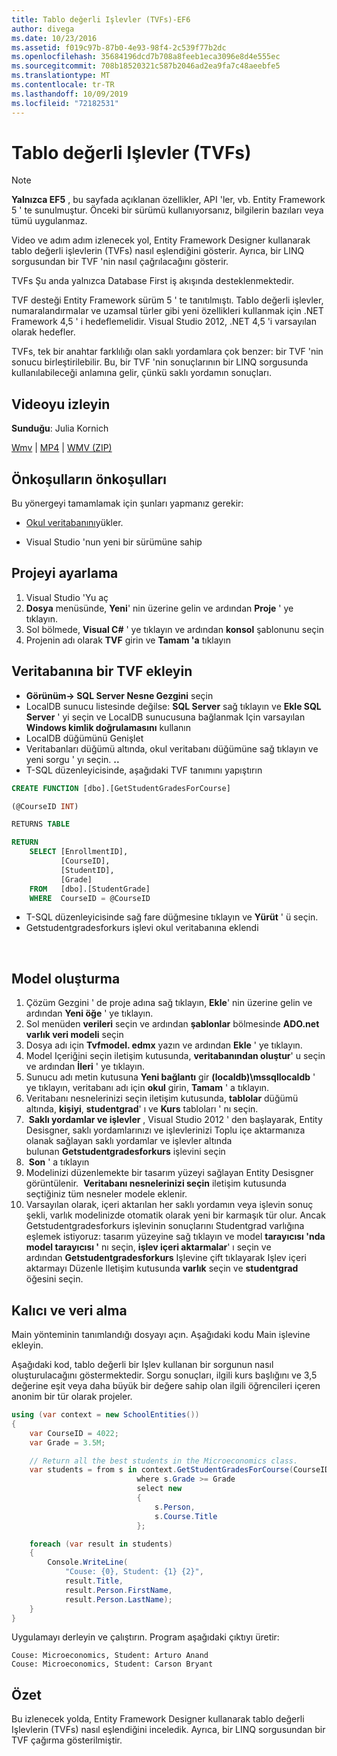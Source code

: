 ```yaml
---
title: Tablo değerli Işlevler (TVFs)-EF6
author: divega
ms.date: 10/23/2016
ms.assetid: f019c97b-87b0-4e93-98f4-2c539f77b2dc
ms.openlocfilehash: 35684196dcd7b708a8feeb1eca3096e8d4e555ec
ms.sourcegitcommit: 708b18520321c587b2046ad2ea9fa7c48aeebfe5
ms.translationtype: MT
ms.contentlocale: tr-TR
ms.lasthandoff: 10/09/2019
ms.locfileid: "72182531"
---
```

# <a name="table-valued-functions-tvfs"></a>Tablo değerli Işlevler (TVFs)
> [!NOTE]
> **Yalnızca EF5** , bu sayfada açıklanan özellikler, API 'ler, vb. Entity Framework 5 ' te sunulmuştur. Önceki bir sürümü kullanıyorsanız, bilgilerin bazıları veya tümü uygulanmaz.

Video ve adım adım izlenecek yol, Entity Framework Designer kullanarak tablo değerli işlevlerin (TVFs) nasıl eşlendiğini gösterir. Ayrıca, bir LINQ sorgusundan bir TVF 'nin nasıl çağrılacağını gösterir.

TVFs Şu anda yalnızca Database First iş akışında desteklenmektedir.

TVF desteği Entity Framework sürüm 5 ' te tanıtılmıştı. Tablo değerli işlevler, numaralandırmalar ve uzamsal türler gibi yeni özellikleri kullanmak için .NET Framework 4,5 ' i hedeflemelidir. Visual Studio 2012, .NET 4,5 'i varsayılan olarak hedefler.

TVFs, tek bir anahtar farklılığı olan saklı yordamlara çok benzer: bir TVF 'nin sonucu birleştirilebilir. Bu, bir TVF 'nin sonuçlarının bir LINQ sorgusunda kullanılabileceği anlamına gelir, çünkü saklı yordamın sonuçları.

## <a name="watch-the-video"></a>Videoyu izleyin

**Sunduğu**: Julia Kornich

[Wmv](https://download.microsoft.com/download/6/0/A/60A6E474-5EF3-4E1E-B9EA-F51D2DDB446A/HDI-ITPro-MSDN-winvideo-tvf.wmv) | [MP4](https://download.microsoft.com/download/6/0/A/60A6E474-5EF3-4E1E-B9EA-F51D2DDB446A/HDI-ITPro-MSDN-mp4video-tvf.m4v) | [WMV (ZIP)](https://download.microsoft.com/download/6/0/A/60A6E474-5EF3-4E1E-B9EA-F51D2DDB446A/HDI-ITPro-MSDN-winvideo-tvf.zip)

## <a name="pre-requisites"></a>Önkoşulların önkoşulları

Bu yönergeyi tamamlamak için şunları yapmanız gerekir:

- [Okul veritabanını](~/ef6/resources/school-database.md)yükler.

- Visual Studio 'nun yeni bir sürümüne sahip

## <a name="set-up-the-project"></a>Projeyi ayarlama

1.  Visual Studio 'Yu aç
2.  **Dosya** menüsünde, **Yeni**' nin üzerine gelin ve ardından **Proje** ' ye tıklayın.
3.  Sol bölmede, **Visual C\#** ' ye tıklayın ve ardından **konsol** şablonunu seçin
4.  Projenin adı olarak **TVF** girin ve **Tamam 'a** tıklayın

## <a name="add-a-tvf-to-the-database"></a>Veritabanına bir TVF ekleyin

-   **Görünüm-&gt; SQL Server Nesne Gezgini** seçin
-   LocalDB sunucu listesinde değilse: **SQL Server** sağ tıklayın ve **Ekle SQL Server** ' yi seçin ve LocalDB sunucusuna bağlanmak Için varsayılan **Windows kimlik doğrulamasını** kullanın
-   LocalDB düğümünü Genişlet
-   Veritabanları düğümü altında, okul veritabanı düğümüne sağ tıklayın ve yeni sorgu ' yı seçin. **..**
-   T-SQL düzenleyicisinde, aşağıdaki TVF tanımını yapıştırın

``` SQL
CREATE FUNCTION [dbo].[GetStudentGradesForCourse]

(@CourseID INT)

RETURNS TABLE

RETURN
    SELECT [EnrollmentID],
           [CourseID],
           [StudentID],
           [Grade]
    FROM   [dbo].[StudentGrade]
    WHERE  CourseID = @CourseID
```

-   T-SQL düzenleyicisinde sağ fare düğmesine tıklayın ve **Yürüt** ' ü seçin.
-   Getstudentgradesforkurs işlevi okul veritabanına eklendi

 

## <a name="create-a-model"></a>Model oluşturma

1.  Çözüm Gezgini ' de proje adına sağ tıklayın, **Ekle**' nin üzerine gelin ve ardından **Yeni öğe** ' ye tıklayın.
2.  Sol menüden **verileri** seçin ve ardından **şablonlar** bölmesinde **ADO.net varlık veri modeli** seçin
3.  Dosya adı için **Tvfmodel. edmx** yazın ve ardından **Ekle** ' ye tıklayın.
4.  Model Içeriğini seçin iletişim kutusunda, **veritabanından oluştur**' u seçin ve ardından **İleri** ' ye tıklayın.
5.  Sunucu adı metin kutusuna **Yeni bağlantı** gir **(localdb)\\mssqllocaldb** ' ye tıklayın, veritabanı adı için **okul** girin, **Tamam** ' a tıklayın.
6.  Veritabanı nesnelerinizi seçin iletişim kutusunda, **tablolar** düğümü altında, **kişiyi**, **studentgrad**' ı ve **Kurs** tabloları ' nı seçin.
7.   **Saklı yordamlar ve işlevler** , Visual Studio 2012 ' den başlayarak, Entity Desisgner, saklı yordamlarınızı ve işlevlerinizi Toplu içe aktarmanıza olanak sağlayan saklı yordamlar ve işlevler altında bulunan **Getstudentgradesforkurs** işlevini seçin
8.   **Son** ' a tıklayın
9.  Modelinizi düzenlemekte bir tasarım yüzeyi sağlayan Entity Desisgner görüntülenir.  **Veritabanı nesnelerinizi seçin** iletişim kutusunda seçtiğiniz tüm nesneler modele eklenir.
10. Varsayılan olarak, içeri aktarılan her saklı yordamın veya işlevin sonuç şekli, varlık modelinizde otomatik olarak yeni bir karmaşık tür olur. Ancak Getstudentgradesforkurs işlevinin sonuçlarını Studentgrad varlığına eşlemek istiyoruz: tasarım yüzeyine sağ tıklayın ve model **tarayıcısı 'nda model tarayıcısı '** nı seçin, **işlev içeri aktarmalar**' ı seçin ve ardından **Getstudentgradesforkurs** Işlevine çift tıklayarak Işlev içeri aktarmayı Düzenle Iletişim kutusunda **varlık** seçin ve **studentgrad** öğesini seçin.

## <a name="persist-and-retrieve-data"></a>Kalıcı ve veri alma

Main yönteminin tanımlandığı dosyayı açın. Aşağıdaki kodu Main işlevine ekleyin.

Aşağıdaki kod, tablo değerli bir Işlev kullanan bir sorgunun nasıl oluşturulacağını göstermektedir. Sorgu sonuçları, ilgili kurs başlığını ve 3,5 değerine eşit veya daha büyük bir değere sahip olan ilgili öğrencileri içeren anonim bir tür olarak projeler.

``` csharp
using (var context = new SchoolEntities())
{
    var CourseID = 4022;
    var Grade = 3.5M;

    // Return all the best students in the Microeconomics class.
    var students = from s in context.GetStudentGradesForCourse(CourseID)
                            where s.Grade >= Grade
                            select new
                            {
                                s.Person,
                                s.Course.Title
                            };

    foreach (var result in students)
    {
        Console.WriteLine(
            "Couse: {0}, Student: {1} {2}",
            result.Title,  
            result.Person.FirstName,  
            result.Person.LastName);
    }
}
```

Uygulamayı derleyin ve çalıştırın. Program aşağıdaki çıktıyı üretir:

```console
Couse: Microeconomics, Student: Arturo Anand
Couse: Microeconomics, Student: Carson Bryant
```

## <a name="summary"></a>Özet

Bu izlenecek yolda, Entity Framework Designer kullanarak tablo değerli Işlevlerin (TVFs) nasıl eşlendiğini inceledik. Ayrıca, bir LINQ sorgusundan bir TVF çağırma gösterilmiştir.
